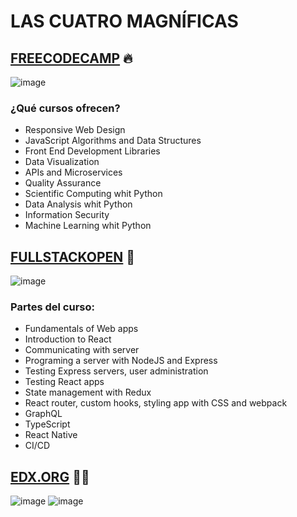 # LAS CUATRO MAGNÍFICAS

## [FREECODECAMP](https://www.freecodecamp.org/) 🔥

![image](https://user-images.githubusercontent.com/82242888/116761494-1dc02200-aa18-11eb-9462-d7c5821cc88f.png)

### ¿Qué cursos ofrecen?

- Responsive Web Design
- JavaScript Algorithms and Data Structures
- Front End Development Libraries
- Data Visualization
- APIs and Microservices
- Quality Assurance
- Scientific Computing whit Python
- Data Analysis whit Python
- Information Security
- Machine Learning whit Python

## [FULLSTACKOPEN](https://fullstackopen.com/) 🎱

![image](https://user-images.githubusercontent.com/82242888/116761693-9e7f1e00-aa18-11eb-8cd8-17bcecf17f01.png)

### Partes del curso:

- Fundamentals of Web apps
- Introduction to React
- Communicating with server
- Programing a server with NodeJS and Express
- Testing Express servers, user administration
- Testing React apps
- State management with Redux
- React router, custom hooks, styling app with CSS and webpack
- GraphQL
- TypeScript
- React Native
- CI/CD

## [EDX.ORG](https://www.edx.org/es/course/introduction-computer-science-harvardx-cs50x) 🧑‍🎓
![image](https://user-images.githubusercontent.com/82242888/116761953-4268c980-aa19-11eb-9418-a0ba2a8ccc4e.png)
![image](https://user-images.githubusercontent.com/82242888/116762038-8360de00-aa19-11eb-8a22-43de662dab05.png)

